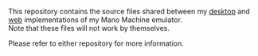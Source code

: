 This repository contains the source files shared between my [desktop]() and [web]() implementations of my Mano Machine emulator.<br>
Note that these files will not work by themselves.

Please refer to either repository for more information.
